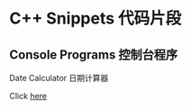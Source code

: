 # C++ Snippets 代码片段

## Console Programs 控制台程序

Date Calculator 日期计算器

Click [here](console/dcal.cpp)